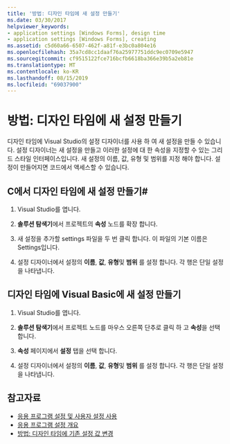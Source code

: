```yaml
---
title: '방법: 디자인 타임에 새 설정 만들기'
ms.date: 03/30/2017
helpviewer_keywords:
- application settings [Windows Forms], design time
- application settings [Windows Forms], creating
ms.assetid: c5d60a66-6507-462f-a81f-e3bc0a804e16
ms.openlocfilehash: 35a7cd8cc1daaf76a25977751ddc9ec0709e5947
ms.sourcegitcommit: cf9515122fce716bcfb6618ba366e39b5a2eb81e
ms.translationtype: MT
ms.contentlocale: ko-KR
ms.lasthandoff: 08/15/2019
ms.locfileid: "69037900"
---
```

# <a name="how-to-create-a-new-setting-at-design-time"></a>방법: 디자인 타임에 새 설정 만들기

디자인 타임에 Visual Studio의 설정 디자이너를 사용 하 여 새 설정을 만들 수 있습니다. 설정 디자이너는 새 설정을 만들고 이러한 설정에 대 한 속성을 지정할 수 있는 그리드 스타일 인터페이스입니다. 새 설정의 이름, 값, 유형 및 범위를 지정 해야 합니다. 설정이 만들어지면 코드에서 액세스할 수 있습니다.

## <a name="create-a-new-setting-at-design-time-in-c"></a>C에서 디자인 타임에 새 설정 만들기\#

1. Visual Studio를 엽니다.

2. **솔루션 탐색기**에서 프로젝트의 **속성** 노드를 확장 합니다.

3. 새 설정을 추가할 settings 파일을 두 번 클릭 합니다. 이 파일의 기본 이름은 Settings입니다.

4. 설정 디자이너에서 설정의 **이름**, **값**, **유형**및 **범위** 를 설정 합니다. 각 행은 단일 설정을 나타냅니다.

## <a name="create-a-new-setting-at-design-time-in-visual-basic"></a>디자인 타임에 Visual Basic에 새 설정 만들기

1. Visual Studio를 엽니다.

2. **솔루션 탐색기**에서 프로젝트 노드를 마우스 오른쪽 단추로 클릭 하 고 **속성**을 선택 합니다.

3. **속성** 페이지에서 **설정** 탭을 선택 합니다.

4. 설정 디자이너에서 설정의 **이름**, **값**, **유형**및 **범위** 를 설정 합니다. 각 행은 단일 설정을 나타냅니다.

## <a name="see-also"></a>참고자료

- [응용 프로그램 설정 및 사용자 설정 사용](using-application-settings-and-user-settings.md)
- [응용 프로그램 설정 개요](application-settings-overview.md)
- [방법: 디자인 타임에 기존 설정 값 변경](how-to-change-the-value-of-an-existing-setting-at-design-time.md)
